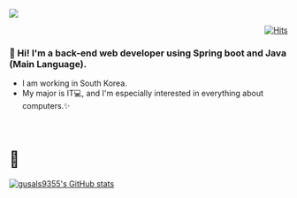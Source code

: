 <a href="mailto:gusals9355@naver.com" target="_black"><img src="https://img.shields.io/badge/gusals9355@naver.com-62B47A?style=flat-square&logo=Naver&logoColor=white"/></a>
<div align=right>
	
  [![Hits](https://hits.seeyoufarm.com/api/count/incr/badge.svg?url=https%3A%2F%2Fgithub.com%2Fgusals9355)](https://hits.seeyoufarm.com) 

</div>

### 👋 Hi! I'm a <b>back-end web developer</b> using Spring boot and Java (Main Language).
- I am working in South Korea.
- My major is IT💻, and I'm especially interested in everything about computers.✨
<br>

# 💪	
[![gusals9355's GitHub stats](https://github-readme-stats.vercel.app/api?username=gusals9355&theme=tokyonight&show_icons=true)](https://github.com/anuraghazra/github-readme-stats)
<!--
**gusals9355/gusals9355** is a ✨ _special_ ✨ repository because its `README.md` (this file) appears on your GitHub profile.

Here are some ideas to get you started:

- 🔭 I’m currently working on ...
- 🌱 I’m currently learning ...
- 👯 I’m looking to collaborate on ...
- 🤔 I’m looking for help with ...
- 💬 Ask me about ...
- 📫 How to reach me: ...
- 😄 Pronouns: ...
- ⚡ Fun fact: ...
-->
